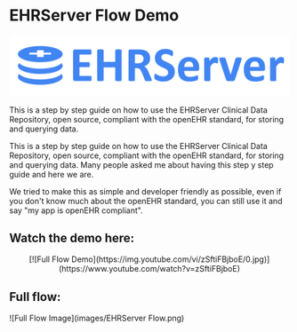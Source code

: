 # EHRServer Flow Demo

![EHRServer](images/logo_300_hor_white_1margin_0text_0square.png)

This is a step by step guide on how to use the EHRServer Clinical Data Repository, open source, compliant with the openEHR standard, for storing and querying data.

This is a step by step guide on how to use the EHRServer Clinical Data Repository, open source, compliant with the openEHR standard, for storing and querying data. Many people asked me about having this step y step guide and here we are.

We tried to make this as simple and developer friendly as possible, even if you don't know much about the openEHR standard, you can still use it and say "my app is openEHR compliant".

## Watch the demo here:

<div align="center">
[![Full Flow Demo](https://img.youtube.com/vi/zSftiFBjboE/0.jpg)](https://www.youtube.com/watch?v=zSftiFBjboE)
</div>

## Full flow:

![Full Flow Image](images/EHRServer Flow.png)
